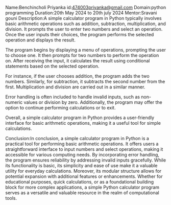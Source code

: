 Name:Benchincholi Priyanka
id:474003priyanka@gmail.com
Domain:python programming
Duration:20th May 2024 to 20th july 2024
Mentor:Sravani gouni
Description:A simple calculator program in Python typically involves basic arithmetic operations such as addition, subtraction, multiplication, and division. It prompts the user to enter two numbers and select an operation. Once the user inputs their choices, the program performs the selected operation and displays the result.

The program begins by displaying a menu of operations, prompting the user to choose one. It then prompts for two numbers to perform the operation on. After receiving the input, it calculates the result using conditional statements based on the selected operation.

For instance, if the user chooses addition, the program adds the two numbers. Similarly, for subtraction, it subtracts the second number from the first. Multiplication and division are carried out in a similar manner.

Error handling is often included to handle invalid inputs, such as non-numeric values or division by zero. Additionally, the program may offer the option to continue performing calculations or to exit.

Overall, a simple calculator program in Python provides a user-friendly interface for basic arithmetic operations, making it a useful tool for simple calculations.

Conclusion:In conclusion, a simple calculator program in Python is a practical tool for performing basic arithmetic operations. It offers users a straightforward interface to input numbers and select operations, making it accessible for various computing needs. By incorporating error handling, the program ensures reliability by addressing invalid inputs gracefully. While its functionality is basic, its simplicity and ease of use make it a valuable utility for everyday calculations. Moreover, its modular structure allows for potential expansion with additional features or enhancements. Whether for educational purposes, quick calculations, or as a foundational building block for more complex applications, a simple Python calculator program serves as a versatile and valuable resource in the realm of computational tools.
